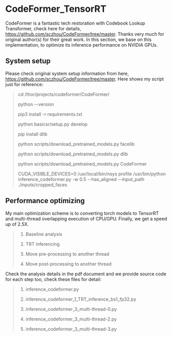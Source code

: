 # CodeFormer_TensorRT 

CodeFormer is a fantastic tech restoration with Codebook Lookup Transformer, check here for details, https://github.com/sczhou/CodeFormer/tree/master. Thanks very much for original author(s) for their great work. In this section, we base on this implementation, to optimize its inference performance on NVIDIA GPUs.

## System setup

Please check original system setup information from here, https://github.com/sczhou/CodeFormer/tree/master. Here shows my script just for reference:
>
> cd /thor/projects/codeformer/CodeFormer/
>
> python --version
>
> pip3 install -r requirements.txt
>
> python basicsr/setup.py develop
>
> pip install dlib
>
> python scripts/download_pretrained_models.py facelib
>
> python scripts/download_pretrained_models.py dlib
>
> python scripts/download_pretrained_models.py CodeFormer
>
> CUDA_VISIBLE_DEVICES=0 /usr/local/bin/nsys profile /usr/bin/python inference_codeformer.py -w 0.5 --has_aligned --input_path ./inputs/cropped_faces
>

## Performance optimizing

My main optimization scheme is to converting torch models to TensorRT and multi-thread overlapping execution of CPU/GPU. Finally, we get a speed up of 2.5X.
>
> 1. Baseline analysis
>
> 2. TRT inferencing
>
> 3. Move pre-processing to another thread
>
> 4. Move post-processing to another thread
>

Check the analysis details in the pdf document and we provide source code for each step too, check these files for detail:
>
> 1. inference_codeformer.py
>
> 2. inference_codeformer_1_TRT_inference_bs1_fp32.py
>
> 3. inference_codeformer_3_multi-thread-0.py
>
> 4. inference_codeformer_3_multi-thread-2.py
>
> 5. inference_codeformer_3_multi-thread-3.py
>
